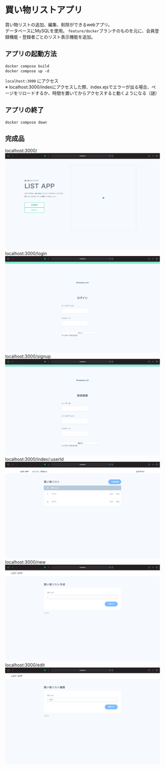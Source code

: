 # 買い物リストアプリ
買い物リストの追加、編集、削除ができるwebアプリ。   
データベースにMySQLを使用。
`feature/docker`ブランチのものを元に、会員登録機能・登録者ごとのリスト表示機能を追加。

## アプリの起動方法
```
docker compose build
docker compose up -d
```
`localhost:3000` にアクセス   
※ localhost:3000/indexにアクセスした際、index.ejsでエラーが出る場合、ページをリロードするか、時間を置いてからアクセスすると動くようになる（謎）

## アプリの終了
```
docker compose down
```

## 完成品
localhost:3000/
![/](doc/top.ejs.png)
localhost:3000/login
![/](doc/login.ejs.png)
localhost:3000/signup
![/](doc/signup.ejs.png)
localhost:3000/index/:userId
![/index](doc/index.ejs.png)
localhost:3000/new
![/new](doc/new.ejs.png)
localhost:3000/edit
![/edit](doc/edit.ejs.png)
